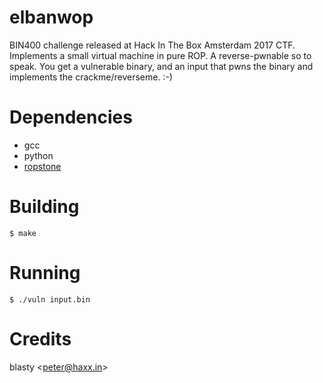 elbanwop
====================
BIN400 challenge released at Hack In The Box Amsterdam 2017 CTF.
Implements a small virtual machine in pure ROP. A reverse-pwnable
so to speak. You get a vulnerable binary, and an input that pwns the
binary and implements the crackme/reverseme. :-)

Dependencies
====================

* gcc
* python
* [ropstone](https://github.com/blasty/ropstone)

Building
====================

```
$ make
```


Running
====================

```
$ ./vuln input.bin
```

Credits
====================

blasty <<peter@haxx.in>>

